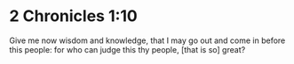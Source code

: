 # 2 Chronicles 1:10

Give me now wisdom and knowledge, that I may go out and come in before this people: for who can judge this thy people, [that is so] great?